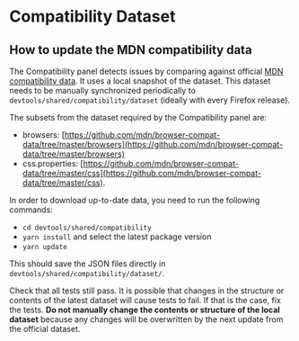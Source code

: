 # Compatibility Dataset

## How to update the MDN compatibility data

The Compatibility panel detects issues by comparing against official [MDN compatibility data](https://github.com/mdn/browser-compat-data). It uses a local snapshot of the dataset. This dataset needs to be manually synchronized periodically to `devtools/shared/compatibility/dataset` (ideally with every Firefox release).

The subsets from the dataset required by the Compatibility panel are:

- browsers: [https://github.com/mdn/browser-compat-data/tree/master/browsers](https://github.com/mdn/browser-compat-data/tree/master/browsers)
- css.properties: [https://github.com/mdn/browser-compat-data/tree/master/css](https://github.com/mdn/browser-compat-data/tree/master/css).

In order to download up-to-date data, you need to run the following commands:

- `cd devtools/shared/compatibility`
- `yarn install` and select the latest package version
- `yarn update`

This should save the JSON files directly in `devtools/shared/compatibility/dataset/`.

Check that all tests still pass. It is possible that changes in the structure or contents of the latest dataset will cause tests to fail. If that is the case, fix the tests. **Do not manually change the contents or structure of the local dataset** because any changes will be overwritten by the next update from the official dataset.
